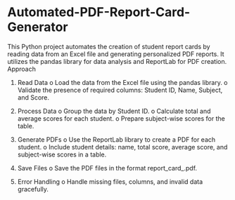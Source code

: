 # Automated-PDF-Report-Card-Generator
This Python project automates the creation of student report cards by reading data from an Excel file and generating personalized PDF reports. It utilizes the pandas library for data analysis and ReportLab for PDF creation.
Approach
  1. Read Data
    o Load the data from the Excel file using the pandas library.
    o Validate the presence of required columns: Student ID, Name, Subject, and
      Score.
  2. Process Data
    o Group the data by Student ID.
    o Calculate total and average scores for each student.
    o Prepare subject-wise scores for the table.
  3. Generate PDFs
    o Use the ReportLab library to create a PDF for each student.
    o Include student details: name, total score, average score, and subject-wise
      scores in a table.
  
  4. Save Files
    o Save the PDF files in the format report_card_<StudentID>.pdf.
  5. Error Handling
    o Handle missing files, columns, and invalid data gracefully.
